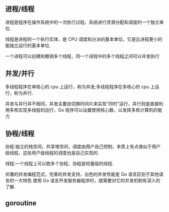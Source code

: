 <!--
 * @Description: 
 * @Version: 1.0
 * @Author: DaLao
 * @Email: dalao_li@163.com
 * @Date: 2021-09-24 20:37:24
 * @LastEditors: DaLao
 * @LastEditTime: 2021-09-30 21:49:36
-->
## 进程/线程

进程是程序在操作系统中的一次执行过程，系统进行资源分配和调度的一个独立单位.

线程是进程的一个执行实体，是 CPU 调度和分派的基本单位，它是比进程更小的能独立运行的基本单位.

一个进程可以创建和撤销多个线程，同一个进程中的多个线程之间可以并发执行

## 并发/并行

多线程程序在单核心的 cpu 上运行，称为并发;多线程程序在多核心的 cpu 上运行，称为并行.

并发与并行并不相同，并发主要由切换时间片来实现“同时”运行，并行则是直接利用多核实现多线程的运行，Go 程序可以设置使用核心数，以发挥多核计算机的能力

## 协程/线程

协程:独立的栈空间，共享堆空间，调度由用户自己控制，本质上有点类似于用户级线程，这些用户级线程的调度也是自己实现的.

线程:一个线程上可以跑多个协程，协程是轻量级的线程.

优雅的并发编程范式，完善的并发支持，出色的并发性能是 Go 语言区别于其他语言的一大特色.使用 Go 语言开发服务器程序时，就需要对它的并发机制有深入的了解.

## goroutine
